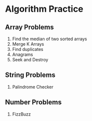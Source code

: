 # Algorithm Practice

## Array Problems
1. Find the median of two sorted arrays
2. Merge K Arrays
3. Find duplicates
4. Anagrams
5. Seek and Destroy

## String Problems
1. Palindrome Checker

## Number Problems
1. FizzBuzz